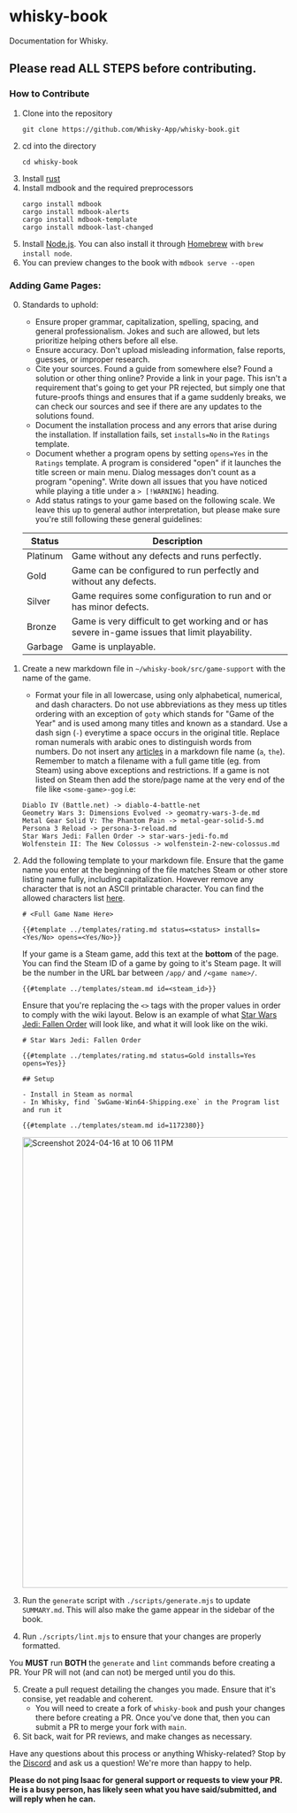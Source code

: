 # whisky-book

Documentation for Whisky.

## Please read ALL STEPS before contributing.

### How to Contribute

1. Clone into the repository
   ```
   git clone https://github.com/Whisky-App/whisky-book.git
   ```
2. cd into the directory
   ```
   cd whisky-book
   ```
3. Install [rust](https://www.rust-lang.org/tools/install)
4. Install mdbook and the required preprocessors
   ```
   cargo install mdbook
   cargo install mdbook-alerts
   cargo install mdbook-template
   cargo install mdbook-last-changed
   ```
5. Install [Node.js](https://nodejs.org/en/download/).
   You can also install it through [Homebrew](https://brew.sh/) with `brew install node`.
6. You can preview changes to the book with `mdbook serve --open`

### Adding Game Pages:
0. Standards to uphold:
   - Ensure proper grammar, capitalization, spelling, spacing, and general professionalism. Jokes and such are allowed, but lets prioritize helping others before all else.
   - Ensure accuracy. Don't upload misleading information, false reports, guesses, or improper research.
   - Cite your sources. Found a guide from somewhere else? Found a solution or other thing online? Provide a link in your page. This isn't a requirement that's going to get your PR rejected, but simply one that future-proofs things and ensures that if a game suddenly breaks, we can check our sources and see if there are any updates to the solutions found.
   - Document the installation process and any errors that arise during the installation. If installation fails, set `installs=No` in the `Ratings` template.
   - Document whether a program opens by setting `opens=Yes` in the `Ratings` template. A program is considered "open" if it launches the title screen or main menu. Dialog messages don't count as a program "opening". Write down all issues that you have noticed while playing a title under a `> [!WARNING]` heading.
   - Add status ratings to your game based on the following scale. We leave this up to general author interpretation, but please make sure you're still following these general guidelines:

    | Status   | Description                                                                                    |
    |----------|------------------------------------------------------------------------------------------------|
    | Platinum | Game without any defects and runs perfectly.                                                   |
    | Gold     | Game can be configured to run perfectly and without any defects.                               |
    | Silver   | Game requires some configuration to run and or has minor defects.                              |
    | Bronze   | Game is very difficult to get working and or has severe in-game issues that limit playability. |
    | Garbage  | Game is unplayable.                                                                            |
  
1. Create a new markdown file in `~/whisky-book/src/game-support` with the name of the game.
   - Format your file in all lowercase, using only alphabetical, numerical, and dash characters. Do not use abbreviations as they mess up titles ordering with an exception of `goty` which stands for "Game of the Year" and is used among many titles and known as a standard. Use a dash sign (`-`) everytime a space occurs in the original title. Replace roman numerals with arabic ones to distinguish words from numbers. Do not insert any [articles](https://www.grammarly.com/blog/parts-of-speech/articles/) in a markdown file name (`a`, `the`). Remember to match a filename with a full game title (eg. from Steam) using above exceptions and restrictions. If a game is not listed on Steam then add the store/page name at the very end of the file like `<some-game>-gog` i.e:
   ```
   Diablo IV (Battle.net) -> diablo-4-battle-net
   Geometry Wars 3: Dimensions Evolved -> geomatry-wars-3-de.md
   Metal Gear Solid V: The Phantom Pain -> metal-gear-solid-5.md
   Persona 3 Reload -> persona-3-reload.md
   Star Wars Jedi: Fallen Order -> star-wars-jedi-fo.md
   Wolfenstein II: The New Colossus -> wolfenstein-2-new-colossus.md
   ```
2. Add the following template to your markdown file. Ensure that the game name you enter at the beginning of the file matches Steam or other store listing name fully, including capitalization. However remove any character that is not an ASCII printable character. You can find the allowed characters list [here](https://www.ascii-code.com/characters/printable-characters).
   ```
   # <Full Game Name Here>

   {{#template ../templates/rating.md status=<status> installs=<Yes/No> opens=<Yes/No>}}
   ```
   If your game is a Steam game, add this text at the **bottom** of the page. You can find the Steam ID of a game by going to it's Steam page. It will be the number in the URL bar between `/app/` and `/<game name>/`.
   ```
   {{#template ../templates/steam.md id=<steam_id>}}
   ```
   Ensure that you're replacing the `<>` tags with the proper values in order to comply with the wiki layout. Below is an example of what [Star Wars Jedi: Fallen Order](https://docs.getwhisky.app/game-support/sw-fallen-order.html) will look like, and what it will look like on the wiki.
   ```
   # Star Wars Jedi: Fallen Order

   {{#template ../templates/rating.md status=Gold installs=Yes opens=Yes}}
   
   ## Setup
   
   - Install in Steam as normal
   - In Whisky, find `SwGame-Win64-Shipping.exe` in the Program list and run it
   
   {{#template ../templates/steam.md id=1172380}}
   
   ```
   <img width="815" alt="Screenshot 2024-04-16 at 10 06 11 PM" src="https://github.com/Whisky-App/whisky-book/assets/161992562/d7d61b1a-5d02-4961-8ff5-b953c2a2fbe1">  
3. Run the `generate` script with `./scripts/generate.mjs` to update `SUMMARY.md`.
   This will also make the game appear in the sidebar of the book.
4. Run `./scripts/lint.mjs` to ensure that your changes are properly formatted.

You **MUST** run **BOTH** the `generate` and `lint` commands before creating a PR. Your PR will not (and can not) be merged until you do this.

5. Create a pull request detailing the changes you made. Ensure that it's consise, yet readable and coherent.
   - You will need to create a fork of `whisky-book` and push your changes there before creating a PR. Once you've done that, then you can submit a PR to merge your fork with `main`.
6. Sit back, wait for PR reviews, and make changes as necessary.

Have any questions about this process or anything Whisky-related? Stop by the [Discord](https://discord.gg/CsqAfs9CnM) and ask us a question! We're more than happy to help.

**Please do not ping Isaac for general support or requests to view your PR. He is a busy person, has likely seen what you have said/submitted, and will reply when he can.**
